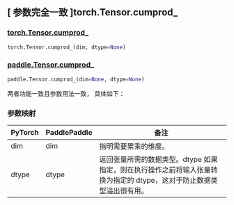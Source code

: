 ## [ 参数完全一致 ]torch.Tensor.cumprod_

### [torch.Tensor.cumprod_](https://pytorch.org/docs/stable/generated/torch.Tensor.cumprod_.html)

```python
torch.Tensor.cumprod_(dim, dtype=None)
```

### [paddle.Tensor.cumprod_]()

```python
paddle.Tensor.cumprod_(dim=None, dtype=None)
```

两者功能一致且参数用法一致， 具体如下：

### 参数映射

| PyTorch | PaddlePaddle | 备注                                                                                                                 |
| ------- | ------------ | -------------------------------------------------------------------------------------------------------------------- |
| dim     | dim          | 指明需要累乘的维度。                                                                                                 |
| dtype   | dtype        | 返回张量所需的数据类型。dtype 如果指定，则在执行操作之前将输入张量转换为指定的 dtype，这对于防止数据类型溢出很有用。 |
